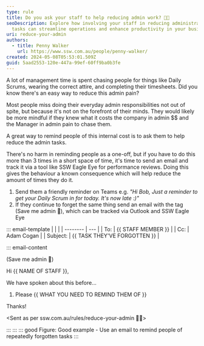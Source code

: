 ```yaml
---
type: rule
title: Do you ask your staff to help reducing admin work? 🙏🏻
seoDescription: Explore how involving your staff in reducing administrative
  tasks can streamline operations and enhance productivity in your business.
uri: reduce-your-admin
authors:
  - title: Penny Walker
    url: https://www.ssw.com.au/people/penny-walker/
created: 2024-05-08T05:53:01.509Z
guid: 5aad2553-120e-447a-99ef-60ff9ba0b3fe
---
```

A lot of management time is spent chasing people for things like Daily Scrums, wearing the correct attire, and completing their timesheets. Did you know there's an easy way to reduce this admin pain?

<!--endintro-->

Most people miss doing their everyday admin responsibilities not out of spite, but because it's not on the forefront of their minds. They would likely be more mindful if they knew what it costs the company in admin $$ and the Manager in admin pain to chase them.

A great way to remind people of this internal cost is to ask them to help reduce the admin tasks.

There's no harm in reminding people as a one-off, but if you have to do this more than 3 times in a short space of time, it's time to send an email and track it via a tool like SSW Eagle Eye for performance reviews. Doing this gives the behaviour a known consequence which will help reduce the amount of times they do it.

1. Send them a friendly reminder on Teams e.g. *"Hi Bob, Just a reminder to get your Daily Scrum in for today. It's now late :)"*
2. If they continue to forget the same thing send an email with the tag (Save me admin 🙏), which can be tracked via Outlook and SSW Eagle Eye

::: email-template
|          |     |
| -------- | --- |
| To:      | {{ STAFF MEMBER }} |
| Cc:      | Adam Cogan |
| Subject: | {{ TASK THEY'VE FORGOTTEN }}  |

::: email-content

(Save me admin 🙏)

Hi {{ NAME OF STAFF }},

We have spoken about this before…

1. Please {{ WHAT YOU NEED TO REMIND THEM OF }}

Thanks!

<Sent as per ssw.com.au/rules/reduce-your-admin 🙏🏻>

:::
:::
::: good
Figure: Good example - Use an email to remind people of repeatedly forgotten tasks
:::
